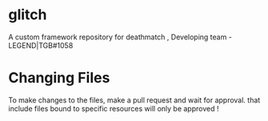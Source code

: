 # glitch
A custom framework repository for deathmatch , Developing team - LEGEND|TGB#1058


# Changing Files
To make changes to the files, make a pull request and wait for approval. that include files bound to specific resources will only be approved !

